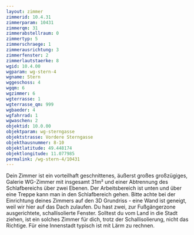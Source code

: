 ```yaml
---
layout: zimmer
zimmerid: 10.4.31
zimmerparam: 10431
zimmerqm: 31
zimmerabstellraum: 0
zimmertyp: 5
zimmerschraege: 1
zimmerausrichtung: 3
zimmerfenster: 2
zimmerlautstaerke: 8
wgid: 10.4.00
wgparam: wg-stern-4
wgname: Stern
wggeschoss: 4
wgqm: 6
wgzimmer: 6
wgterrasse: 1
wgterrasse_qm: 999
wgbaeder: 4
wgfahrrad: 1
wgwaschen: 2
objektid: 10.0.00
objektparam: wg-sterngasse
objektstrasse: Vordere Sterngasse
objekthausnummer: 8-10
objektlatitude: 49.448174
objektlongitude: 11.077985
permalink: /wg-stern-4/10431  
---
```

Dein Zimmer ist ein vorteilhaft geschnittenes, äußerst großes großzügiges, Galerie WG-Zimmer mit insgesamt 31m² und einer Abtrennung des Schlafbereichs über zwei Ebenen. Der Arbeitsbereich ist unten und über eine Treppe kann man in den Schlafbereich gehen. Bitte achte bei der Einrichtung deines Zimmers auf den 3D Grundriss - eine Wand ist geneigt, weil wir hier auf das Dach zulaufen. Du hast zwei, zur Fußgängerzone ausgerichtete, schallisolierte Fenster. Solltest du vom Land in die Stadt ziehen, ist ein solches Zimmer für dich, trotz der Schallisolierung, nicht das Richtige. Für eine Innenstadt typisch ist mit Lärm zu rechnen. 